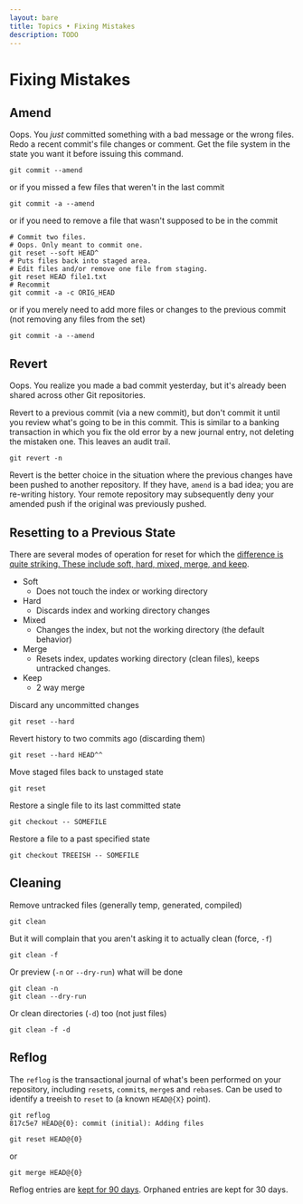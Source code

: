 ```yaml
---
layout: bare
title: Topics • Fixing Mistakes
description: TODO
---
```


# Fixing Mistakes

## Amend
Oops. You *just* committed something with a bad message or the wrong files. Redo a recent commit's file changes or comment. Get the file system in the state you want it before issuing this command.

    git commit --amend

or if you missed a few files that weren't in the last commit

    git commit -a --amend

or if you need to remove a file that wasn't supposed to be in the commit

    # Commit two files.
    # Oops. Only meant to commit one.
    git reset --soft HEAD^
    # Puts files back into staged area.
    # Edit files and/or remove one file from staging.
    git reset HEAD file1.txt
    # Recommit
    git commit -a -c ORIG_HEAD
    
or if you merely need to add more files or changes to the previous commit (not removing any files from the set)

    git commit -a --amend

## Revert
Oops. You realize you made a bad commit yesterday, but it's already been shared across other Git repositories.

Revert to a previous commit (via a new commit), but don't commit it until you review what's going to be in this commit. This is similar to a banking transaction in which you fix the old error by a new journal entry, not deleting the mistaken one. This leaves an audit trail. 

    git revert -n

Revert is the better choice in the situation where the previous changes have been pushed to another repository. If they have, `amend` is a bad idea; you are re-writing history. Your remote repository may subsequently deny your amended push if the original was previously pushed.

## Resetting to a Previous State
There are several modes of operation for reset for which the [difference is quite striking. These include soft, hard, mixed, merge, and keep](http://www.kernel.org/pub/software/scm/git/docs/git-reset.html).

* Soft
  * Does not touch the index or working directory
* Hard
  * Discards index and working directory changes
* Mixed
  * Changes the index, but not the working directory (the default behavior)
* Merge
  * Resets index, updates working directory (clean files), keeps untracked changes.
* Keep
  * 2 way merge

Discard any uncommitted changes

    git reset --hard
    
Revert history to two commits ago (discarding them)

    git reset --hard HEAD^^

Move staged files back to unstaged state

    git reset

Restore a single file to its last committed state

    git checkout -- SOMEFILE

Restore a file to a past specified state

    git checkout TREEISH -- SOMEFILE



## Cleaning
Remove untracked files (generally temp, generated, compiled)

    git clean
    
But it will complain that you aren't asking it to actually clean (force, `-f`)

    git clean -f
    
Or preview (`-n` or `--dry-run`) what will be done

    git clean -n
    git clean --dry-run

Or clean directories (`-d`) too (not just files)

    git clean -f -d
    
## Reflog
The `reflog` is the transactional journal of what's been performed on your repository, including `reset`s, `commit`s, `merge`s and `rebase`s. Can be used to identify a treeish to `reset` to (a known `HEAD@{X}` point).

    git reflog
    817c5e7 HEAD@{0}: commit (initial): Adding files

    git reset HEAD@{0}

or

    git merge HEAD@{0}

Reflog entries are [kept for 90 days](https://www.kernel.org/pub/software/scm/git/docs/git-reflog.html). Orphaned entries are kept for 30 days.
